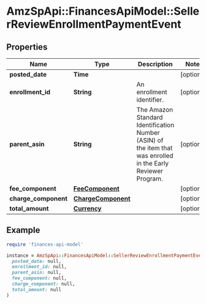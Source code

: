 # AmzSpApi::FinancesApiModel::SellerReviewEnrollmentPaymentEvent

## Properties

| Name | Type | Description | Notes |
| ---- | ---- | ----------- | ----- |
| **posted_date** | **Time** |  | [optional] |
| **enrollment_id** | **String** | An enrollment identifier. | [optional] |
| **parent_asin** | **String** | The Amazon Standard Identification Number (ASIN) of the item that was enrolled in the Early Reviewer Program. | [optional] |
| **fee_component** | [**FeeComponent**](FeeComponent.md) |  | [optional] |
| **charge_component** | [**ChargeComponent**](ChargeComponent.md) |  | [optional] |
| **total_amount** | [**Currency**](Currency.md) |  | [optional] |

## Example

```ruby
require 'finances-api-model'

instance = AmzSpApi::FinancesApiModel::SellerReviewEnrollmentPaymentEvent.new(
  posted_date: null,
  enrollment_id: null,
  parent_asin: null,
  fee_component: null,
  charge_component: null,
  total_amount: null
)
```

